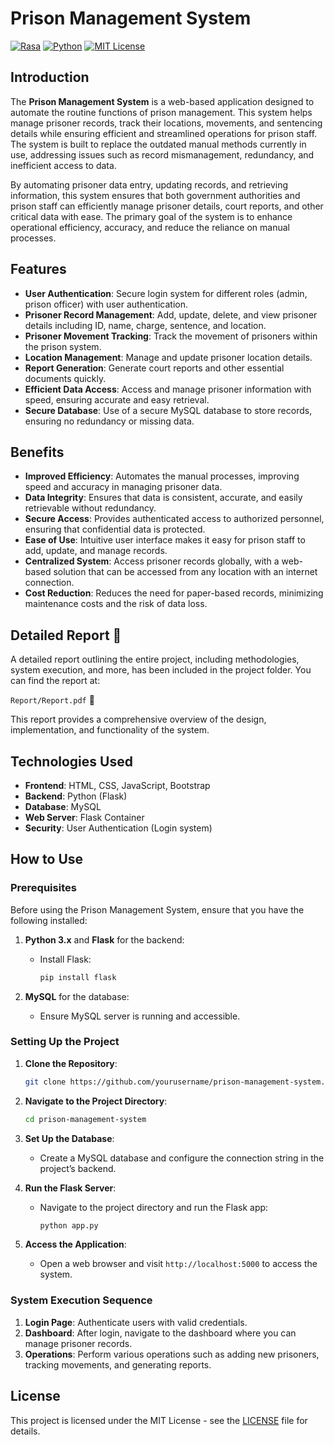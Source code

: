 
# Prison Management System

[![Rasa](https://img.shields.io/badge/Rasa-3.x-purple.svg?style=flat&logo=rasa)](https://rasa.com)
[![Python](https://img.shields.io/badge/Python-3.8+-blue.svg?style=flat&logo=python)](https://www.python.org)
[![MIT License](https://img.shields.io/badge/License-MIT-green.svg)](https://opensource.org/licenses/MIT)

## Introduction

The **Prison Management System** is a web-based application designed to automate the routine functions of prison management. This system helps manage prisoner records, track their locations, movements, and sentencing details while ensuring efficient and streamlined operations for prison staff. The system is built to replace the outdated manual methods currently in use, addressing issues such as record mismanagement, redundancy, and inefficient access to data.

By automating prisoner data entry, updating records, and retrieving information, this system ensures that both government authorities and prison staff can efficiently manage prisoner details, court reports, and other critical data with ease. The primary goal of the system is to enhance operational efficiency, accuracy, and reduce the reliance on manual processes.

## Features

- **User Authentication**: Secure login system for different roles (admin, prison officer) with user authentication.
- **Prisoner Record Management**: Add, update, delete, and view prisoner details including ID, name, charge, sentence, and location.
- **Prisoner Movement Tracking**: Track the movement of prisoners within the prison system.
- **Location Management**: Manage and update prisoner location details.
- **Report Generation**: Generate court reports and other essential documents quickly.
- **Efficient Data Access**: Access and manage prisoner information with speed, ensuring accurate and easy retrieval.
- **Secure Database**: Use of a secure MySQL database to store records, ensuring no redundancy or missing data.

## Benefits

- **Improved Efficiency**: Automates the manual processes, improving speed and accuracy in managing prisoner data.
- **Data Integrity**: Ensures that data is consistent, accurate, and easily retrievable without redundancy.
- **Secure Access**: Provides authenticated access to authorized personnel, ensuring that confidential data is protected.
- **Ease of Use**: Intuitive user interface makes it easy for prison staff to add, update, and manage records.
- **Centralized System**: Access prisoner records globally, with a web-based solution that can be accessed from any location with an internet connection.
- **Cost Reduction**: Reduces the need for paper-based records, minimizing maintenance costs and the risk of data loss.

## Detailed Report 📑

A detailed report outlining the entire project, including methodologies, system execution, and more, has been included in the project folder. You can find the report at:

`Report/Report.pdf` 📄

This report provides a comprehensive overview of the design, implementation, and functionality of the system.

## Technologies Used

- **Frontend**: HTML, CSS, JavaScript, Bootstrap
- **Backend**: Python (Flask)
- **Database**: MySQL
- **Web Server**: Flask Container
- **Security**: User Authentication (Login system)

## How to Use

### Prerequisites

Before using the Prison Management System, ensure that you have the following installed:

1. **Python 3.x** and **Flask** for the backend:
   - Install Flask:
     ```bash
     pip install flask
     ```

2. **MySQL** for the database:
   - Ensure MySQL server is running and accessible.

### Setting Up the Project

1. **Clone the Repository**:
   ```bash
   git clone https://github.com/yourusername/prison-management-system.git
   ```

2. **Navigate to the Project Directory**:
   ```bash
   cd prison-management-system
   ```

3. **Set Up the Database**:
   - Create a MySQL database and configure the connection string in the project’s backend.

4. **Run the Flask Server**:
   - Navigate to the project directory and run the Flask app:
     ```bash
     python app.py
     ```

5. **Access the Application**:
   - Open a web browser and visit `http://localhost:5000` to access the system.


### System Execution Sequence

1. **Login Page**: Authenticate users with valid credentials.
2. **Dashboard**: After login, navigate to the dashboard where you can manage prisoner records.
3. **Operations**: Perform various operations such as adding new prisoners, tracking movements, and generating reports.


## License

This project is licensed under the MIT License - see the [LICENSE](LICENSE) file for details.
